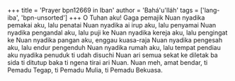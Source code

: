 +++
title = 'Prayer bpn12669 in Iban'
author = 'Bahá'u'lláh'
tags = ['lang-iba', 'bpn-unsorted']
+++
O Tuhan aku! Gaga pemajik Nuan nyadika pemakai aku, lalu penatai Nuan nyadika ai irup aku, lalu penyamai Nuan nyadika pengandal aku, lalu puji ke Nuan nyadika kereja aku, lalu pengingat ke Nuan nyadika pangan aku, enggau kuasa-raja Nuan nyadika pengesah aku, lalu endur pengenduh Nuan nyadika rumah aku, lalu tempat pendiau aku nyadika penuduk ti udah disuchi Nuan ari semua sekat ke diletak ba sida ti ditutup baka ti ngena tirai ari Nuan.
Nuan meh, amat bendar, ti Pemadu Tegap, ti Pemadu Mulia, ti Pemadu Bekuasa.
